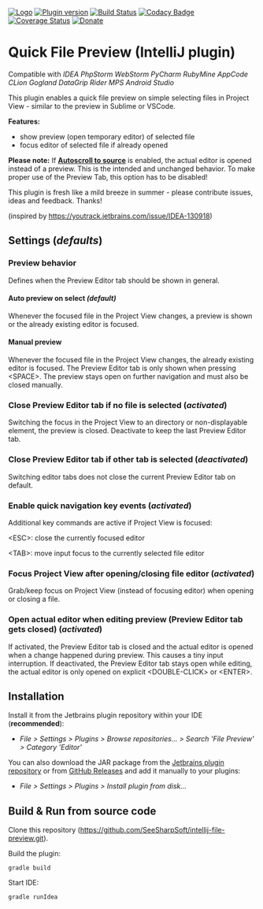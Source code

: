 [![Logo](https://github.com/SeeSharpSoft/intellij-file-preview/blob/master/src/main/resources/META-INF/pluginIcon.svg)](https://plugins.jetbrains.com/plugin/12778-file-preview) 
[![Plugin version](https://img.shields.io/jetbrains/plugin/d/12778-file-preview.svg)](https://plugins.jetbrains.com/plugin/12778-file-preview)
[![Build Status](https://travis-ci.org/SeeSharpSoft/intellij-file-preview.svg?branch=master)](https://travis-ci.org/SeeSharpSoft/intellij-file-preview)
[![Codacy Badge](https://api.codacy.com/project/badge/Grade/c37dba93cf5a4d46a61e0f570be245fb)](https://www.codacy.com/app/github_124/intellij-file-preview?utm_source=github.com&amp;utm_medium=referral&amp;utm_content=SeeSharpSoft/intellij-file-preview&amp;utm_campaign=Badge_Grade)
[![Coverage Status](https://coveralls.io/repos/github/SeeSharpSoft/intellij-file-preview/badge.svg?branch=master)](https://coveralls.io/github/SeeSharpSoft/intellij-file-preview?branch=master)
[![Donate](https://img.shields.io/badge/Paypal-Donate-yellow)](https://paypal.me/knerzbert)


# Quick File Preview (IntelliJ plugin)

Compatible with _IDEA  PhpStorm  WebStorm  PyCharm  RubyMine  AppCode  CLion  Gogland  DataGrip  Rider  MPS  Android Studio_

This plugin enables a quick file preview on simple selecting files in Project View - similar to the preview in Sublime or VSCode.

**Features:**

- show preview (open temporary editor) of selected file
- focus editor of selected file if already opened

**Please note:** If **[Autoscroll to source](https://www.jetbrains.com/help/idea/navigating-through-the-source-code.html#scroll_to_from_source)** is enabled, the actual editor is opened instead of a preview.
This is the intended and unchanged behavior. To make proper use of the Preview Tab, this option has to be disabled!

This plugin is fresh like a mild breeze in summer - please contribute issues, ideas and feedback. Thanks!

(inspired by https://youtrack.jetbrains.com/issue/IDEA-130918)

## Settings (*defaults*)

### Preview behavior

Defines when the Preview Editor tab should be shown in general. 

#### Auto preview on select *(default)*

Whenever the focused file in the Project View changes, a preview is shown or the already existing editor is focused. 

#### Manual preview

Whenever the focused file in the Project View changes, the already existing editor is focused. The Preview Editor tab is only shown when pressing \<SPACE>. The preview stays open on further navigation and must also be closed manually.

### Close Preview Editor tab if no file is selected (*activated*)

Switching the focus in the Project View to an directory or non-displayable element, the preview is closed. Deactivate to keep the last Preview Editor tab.

### Close Preview Editor tab if other tab is selected (*deactivated*)

Switching editor tabs does not close the current Preview Editor tab on default. 

### Enable quick navigation key events (*activated*)

Additional key commands are active if Project View is focused:

\<ESC>: close the currently focused editor

\<TAB>: move input focus to the currently selected file editor 

### Focus Project View after opening/closing file editor (*activated*)

Grab/keep focus on Project View (instead of focusing editor) when opening or closing a file.

### Open actual editor when editing preview (Preview Editor tab gets closed) (*activated*)

If activated, the Preview Editor tab is closed and the actual editor is opened when a change happened during preview. This causes a tiny input interruption. If deactivated, the Preview Editor tab stays open while editing, the actual editor is only opened on explicit \<DOUBLE-CLICK> or \<ENTER>.

## Installation

Install it from the Jetbrains plugin repository within your IDE (**recommended**):

- _File > Settings > Plugins > Browse repositories... > Search 'File Preview' > Category 'Editor'_

You can also download the JAR package from the [Jetbrains plugin repository](https://plugins.jetbrains.com/plugin/12778-file-preview) or from [GitHub Releases](https://github.com/SeeSharpSoft/intellij-file-preview/releases) and add it manually to your plugins:

- _File > Settings > Plugins > Install plugin from disk..._

## Build & Run from source code

Clone this repository (https://github.com/SeeSharpSoft/intellij-file-preview.git).

Build the plugin:

```
gradle build
```
    
Start IDE:

```
gradle runIdea
```

